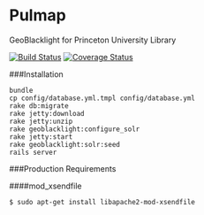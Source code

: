 Pulmap
======

GeoBlacklight for Princeton University Library

[![Build Status](https://travis-ci.org/pulibrary/pulmap.png?branch=master)](https://travis-ci.org/pulibrary/pulmap)
[![Coverage Status](https://coveralls.io/repos/pulibrary/pulmap/badge.svg?branch=master&service=github)](https://coveralls.io/github/pulibrary/pulmap?branch=master)


###Installation
```
bundle
cp config/database.yml.tmpl config/database.yml
rake db:migrate
rake jetty:download
rake jetty:unzip
rake geoblacklight:configure_solr
rake jetty:start
rake geoblacklight:solr:seed
rails server
```
###Production Requirements

####mod_xsendfile

    $ sudo apt-get install libapache2-mod-xsendfile
